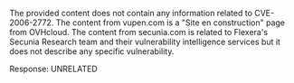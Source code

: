 The provided content does not contain any information related to CVE-2006-2772. The content from vupen.com is a "Site en construction" page from OVHcloud. The content from secunia.com is related to Flexera's Secunia Research team and their vulnerability intelligence services but it does not describe any specific vulnerability.

Response: UNRELATED